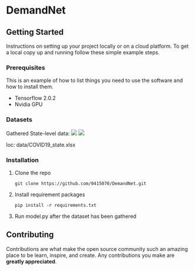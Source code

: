 # DemandNet



## Getting Started

Instructions on setting up your project locally or on a cloud platform. To get a local copy up and running follow these simple example steps.

### Prerequisites

This is an example of how to list things you need to use the software and how to install them.

- Tensorflow 2.0.2
- Nvidia GPU 


### Datasets

Gathered State-level data: 
![](https://github.com/0415070/Protoformer/blob/main/visualization/state-level-data.png)
![](https://github.com/0415070/Protoformer/blob/main/visualization/heat-map.png)

loc: data/COVID19_state.xlsx



### Installation

1. Clone the repo

   ```
   git clone https://github.com/0415070/DemandNet.git
   ```

2. Install requirement packages

   ```
   pip install -r requirements.txt
   ```

4. Run model.py after the dataset has been gathered  


## Contributing

Contributions are what make the open source community such an amazing place to be learn, inspire, and create. Any contributions you make are **greatly appreciated**.